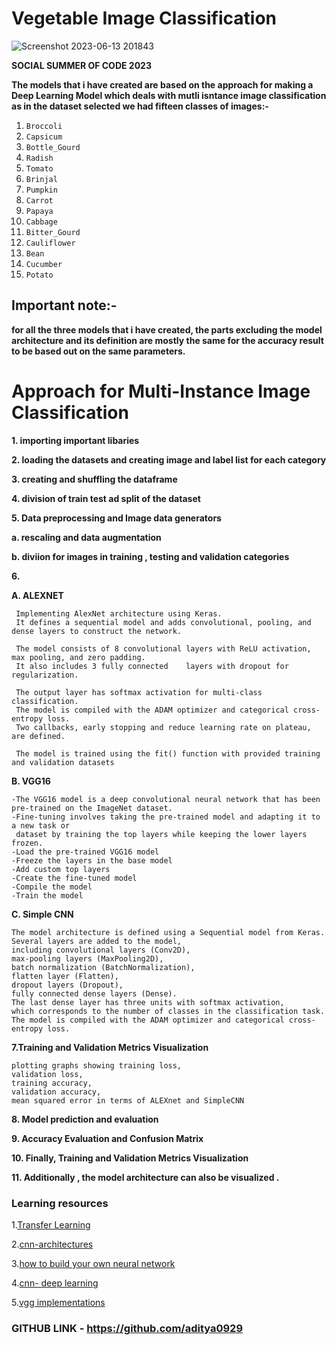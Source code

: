 # Vegetable Image Classification

![Screenshot 2023-06-13 201843](https://github.com/aditya0929/vegetable-image-classification/assets/127277877/42525e1b-8d7a-41c7-8e06-dd2287548b64)


**SOCIAL SUMMER OF CODE 2023**

**The models that i have created are based on the approach for making a Deep Learning Model which deals with mutli isntance image classification as in the dataset selected we had fifteen classes of images:-**

1. `Broccoli`
2. `Capsicum`
3. `Bottle_Gourd`
4. `Radish`
5. `Tomato`
6. `Brinjal`
7. `Pumpkin`
8. `Carrot`
9. `Papaya`
10. `Cabbage`
11. `Bitter_Gourd`
12. `Cauliflower`
13. `Bean`
14. `Cucumber`
15. `Potato`

## Important note:-
**for all the three models that i have created, the parts excluding the model architecture and its definition are mostly the same for the accuracy result to be based out on the same parameters.**


# Approach for Multi-Instance Image Classification

**1. importing important libaries**

**2. loading the datasets and creating image and label list for each category** 

**3. creating and shuffling the dataframe**

**4. division of train test ad split of the dataset**

**5. Data preprocessing and Image data generators**

   **a. rescaling and data augmentation**
   
   **b. diviion for images in training , testing and validation categories**

**6.**

  **A. ALEXNET**
     
     
     Implementing AlexNet architecture using Keras. 
     It defines a sequential model and adds convolutional, pooling, and dense layers to construct the network.
     
     The model consists of 8 convolutional layers with ReLU activation, max pooling, and zero padding. 
     It also includes 3 fully connected    layers with dropout for regularization.
     
     The output layer has softmax activation for multi-class classification.
     The model is compiled with the ADAM optimizer and categorical cross-entropy loss.
     Two callbacks, early stopping and reduce learning rate on plateau, are defined. 
     
     The model is trained using the fit() function with provided training and validation datasets
     
   **B. VGG16**
   
   
    -The VGG16 model is a deep convolutional neural network that has been pre-trained on the ImageNet dataset. 
    -Fine-tuning involves taking the pre-trained model and adapting it to a new task or 
     dataset by training the top layers while keeping the lower layers frozen.
    -Load the pre-trained VGG16 model
    -Freeze the layers in the base model
    -Add custom top layers
    -Create the fine-tuned model
    -Compile the model
    -Train the model
   
   **C. Simple CNN**
   
   
    The model architecture is defined using a Sequential model from Keras. 
    Several layers are added to the model,
    including convolutional layers (Conv2D), 
    max-pooling layers (MaxPooling2D), 
    batch normalization (BatchNormalization), 
    flatten layer (Flatten), 
    dropout layers (Dropout),
    fully connected dense layers (Dense). 
    The last dense layer has three units with softmax activation, 
    which corresponds to the number of classes in the classification task.
    The model is compiled with the ADAM optimizer and categorical cross-entropy loss.
   
**7.Training and Validation Metrics Visualization**
 
 
    plotting graphs showing training loss,
    validation loss,
    training accuracy,
    validation accuracy,
    mean squared error in terms of ALEXnet and SimpleCNN 
    
**8. Model prediction and evaluation**

**9. Accuracy Evaluation and Confusion Matrix**

**10. Finally, Training and Validation Metrics Visualization**

**11. Additionally , the model architecture can also be visualized .**

### Learning resources 
  
  
  1.[Transfer Learning](https://towardsdatascience.com/a-comprehensive-hands-on-guide-to-transfer-learning-with-real-world-applications-in-deep-learning-212bf3b2f27a)
  
  2.[cnn-architectures](https://medium.com/@RaghavPrabhu/cnn-architectures-lenet-alexnet-vgg-googlenet-and-resnet-7c81c017b848)
  
  3.[how to build your own neural network](https://medium.com/towards-data-science/how-to-build-your-own-neural-network-from-scratch-in-python-68998a08e4f6)
  
  4.[cnn- deep learning](https://medium.com/@RaghavPrabhu/understanding-of-convolutional-neural-network-cnn-deep-learning-99760835f148)
  
  5.[vgg implementations](https://medium.com/towards-data-science/step-by-step-vgg16-implementation-in-keras-for-beginners-a833c686ae6c)

 ### GITHUB LINK - https://github.com/aditya0929




